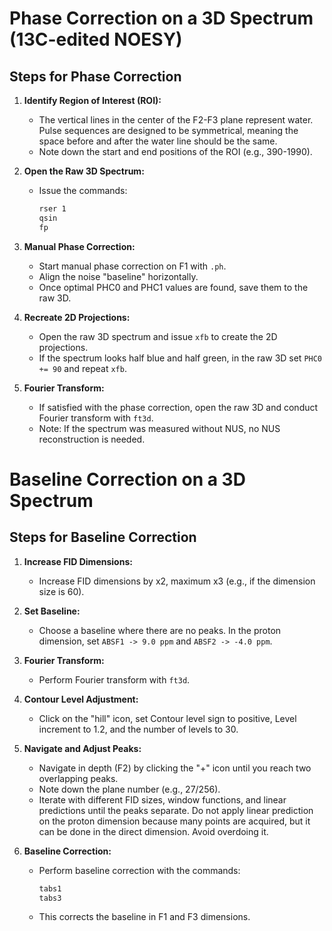 # Phase Correction on a 3D Spectrum (13C-edited NOESY)

## Steps for Phase Correction

1. **Identify Region of Interest (ROI):**
   - The vertical lines in the center of the F2-F3 plane represent water. Pulse sequences are designed to be symmetrical, meaning the space before and after the water line should be the same.
   - Note down the start and end positions of the ROI (e.g., 390-1990).

2. **Open the Raw 3D Spectrum:**
   - Issue the commands:
     ```sh
     rser 1
     qsin
     fp
     ```

3. **Manual Phase Correction:**
   - Start manual phase correction on F1 with `.ph`.
   - Align the noise "baseline" horizontally.
   - Once optimal PHC0 and PHC1 values are found, save them to the raw 3D.

4. **Recreate 2D Projections:**
   - Open the raw 3D spectrum and issue `xfb` to create the 2D projections.
   - If the spectrum looks half blue and half green, in the raw 3D set `PHC0 += 90` and repeat `xfb`.

5. **Fourier Transform:**
   - If satisfied with the phase correction, open the raw 3D and conduct Fourier transform with `ft3d`.
   - Note: If the spectrum was measured without NUS, no NUS reconstruction is needed.

# Baseline Correction on a 3D Spectrum

## Steps for Baseline Correction

1. **Increase FID Dimensions:**
   - Increase FID dimensions by x2, maximum x3 (e.g., if the dimension size is 60).

2. **Set Baseline:**
   - Choose a baseline where there are no peaks. In the proton dimension, set `ABSF1 -> 9.0 ppm` and `ABSF2 -> -4.0 ppm`.

3. **Fourier Transform:**
   - Perform Fourier transform with `ft3d`.

4. **Contour Level Adjustment:**
   - Click on the "hill" icon, set Contour level sign to positive, Level increment to 1.2, and the number of levels to 30.

5. **Navigate and Adjust Peaks:**
   - Navigate in depth (F2) by clicking the "+" icon until you reach two overlapping peaks.
   - Note down the plane number (e.g., 27/256).
   - Iterate with different FID sizes, window functions, and linear predictions until the peaks separate. Do not apply linear prediction on the proton dimension because many points are acquired, but it can be done in the direct dimension. Avoid overdoing it.

6. **Baseline Correction:**
   - Perform baseline correction with the commands:
     ```sh
     tabs1
     tabs3
     ```
   - This corrects the baseline in F1 and F3 dimensions.
